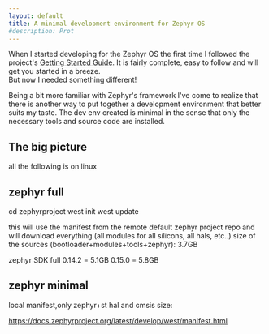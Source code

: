 ```yaml
---
layout: default
title: A minimal development environment for Zephyr OS
#description: Prot
---
```


When I started developing for the Zephyr OS the first time I followed the project's [Getting Started Guide](https://docs.zephyrproject.org/latest/develop/getting_started/index.html). It is fairly complete, easy to follow and will get you started in a breeze.  
But now I needed something different!  

Being a bit more familiar with Zephyr's framework I've come to realize that there is another way to put together a development environment that better suits my taste. The dev env created is minimal in the sense that only the necessary tools and source code are installed.

## The big picture  

all the following is on linux

## zephyr full

cd zephyrproject
west init
west update

this will use the manifest from the remote default zephyr project repo and will download everything (all modules for all silicons, all hals, etc..)
size of the sources (bootloader+modules+tools+zephyr): 3.7GB

zephyr SDK full
0.14.2 = 5.1GB
0.15.0 = 5.8GB


## zephyr minimal

local manifest,only zephyr+st hal and cmsis
size: 

https://docs.zephyrproject.org/latest/develop/west/manifest.html